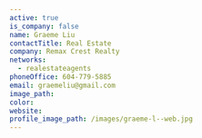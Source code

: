 ```yaml
---
active: true
is_company: false
name: Graeme Liu
contactTitle: Real Estate
company: Remax Crest Realty
networks:
  - realestateagents
phoneOffice: 604-779-5885
email: graemeliu@gmail.com
image_path:
color:
website:
profile_image_path: /images/graeme-l--web.jpg
---
```



